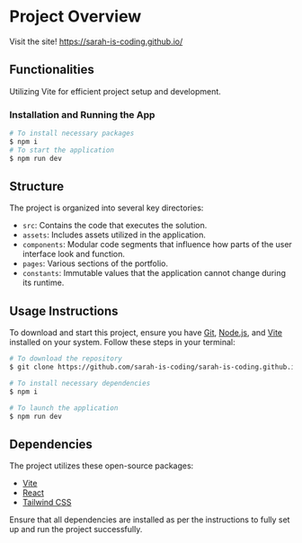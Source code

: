 # Project Overview

Visit the site!
https://sarah-is-coding.github.io/

## Functionalities

Utilizing Vite for efficient project setup and development.

### Installation and Running the App

```bash
# To install necessary packages
$ npm i
# To start the application
$ npm run dev
```

## Structure

The project is organized into several key directories:

- `src`: Contains the code that executes the solution.
- `assets`: Includes assets utilized in the application.
- `components`: Modular code segments that influence how parts of the user interface look and function.
- `pages`: Various sections of the portfolio.
- `constants`: Immutable values that the application cannot change during its runtime.

## Usage Instructions

To download and start this project, ensure you have [Git](https://git-scm.com), [Node.js](https://nodejs.org/en), and [Vite](https://vitejs.dev/) installed on your system. Follow these steps in your terminal:

```bash
# To download the repository
$ git clone https://github.com/sarah-is-coding/sarah-is-coding.github.io

# To install necessary dependencies
$ npm i

# To launch the application
$ npm run dev
```

## Dependencies

The project utilizes these open-source packages:

- [Vite](https://vitejs.dev/)
- [React](https://reactjs.org/)
- [Tailwind CSS](https://tailwindcss.com/)

Ensure that all dependencies are installed as per the instructions to fully set up and run the project successfully.
